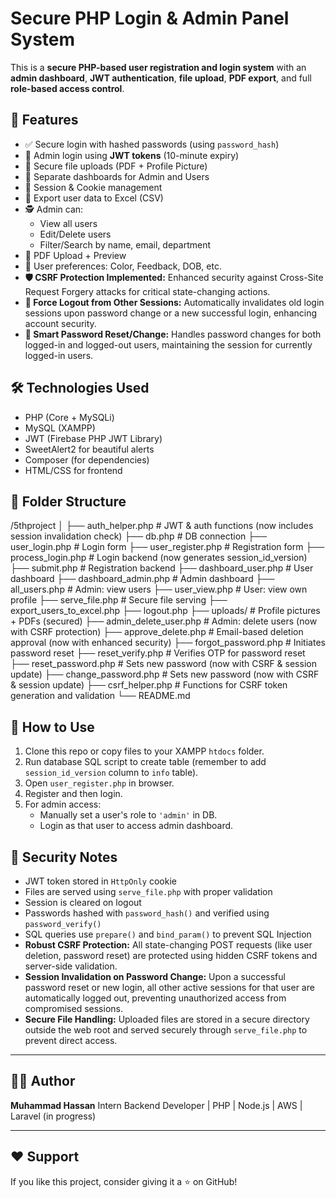 # Secure PHP Login & Admin Panel System

This is a **secure PHP-based user registration and login system** with an **admin dashboard**, **JWT authentication**, **file upload**, **PDF export**, and full **role-based access control**.

## 🔐 Features

- ✅ Secure login with hashed passwords (using `password_hash`)
- 🔑 Admin login using **JWT tokens** (10-minute expiry)
- 📁 Secure file uploads (PDF + Profile Picture)
- 👤 Separate dashboards for Admin and Users
- 🔄 Session & Cookie management
- 📄 Export user data to Excel (CSV)
- 🕵️ Admin can:
  - View all users
  - Edit/Delete users
  - Filter/Search by name, email, department
- 🧾 PDF Upload + Preview
- 🌈 User preferences: Color, Feedback, DOB, etc.
- **🛡️ CSRF Protection Implemented:** Enhanced security against Cross-Site Request Forgery attacks for critical state-changing actions.
- **🚪 Force Logout from Other Sessions:** Automatically invalidates old login sessions upon password change or a new successful login, enhancing account security.
- **🔄 Smart Password Reset/Change:** Handles password changes for both logged-in and logged-out users, maintaining the session for currently logged-in users.

## 🛠️ Technologies Used

- PHP (Core + MySQLi)
- MySQL (XAMPP)
- JWT (Firebase PHP JWT Library)
- SweetAlert2 for beautiful alerts
- Composer (for dependencies)
- HTML/CSS for frontend

## 📁 Folder Structure

/5thproject
│
├── auth_helper.php # JWT & auth functions (now includes session invalidation check)
├── db.php # DB connection
├── user_login.php # Login form
├── user_register.php # Registration form
├── process_login.php # Login backend (now generates session_id_version)
├── submit.php # Registration backend
├── dashboard_user.php # User dashboard
├── dashboard_admin.php # Admin dashboard
├── all_users.php # Admin: view users
├── user_view.php # User: view own profile
├── serve_file.php # Secure file serving
├── export_users_to_excel.php
├── logout.php
├── uploads/ # Profile pictures + PDFs (secured)
├── admin_delete_user.php # Admin: delete users (now with CSRF protection)
├── approve_delete.php # Email-based deletion approval (now with enhanced security)
├── forgot_password.php # Initiates password reset
├── reset_verify.php # Verifies OTP for password reset
├── reset_password.php # Sets new password (now with CSRF & session update)
├── change_password.php # Sets new password (now with CSRF & session update)
├── csrf_helper.php # Functions for CSRF token generation and validation
└── README.md


## 🚀 How to Use

1. Clone this repo or copy files to your XAMPP `htdocs` folder.
2. Run database SQL script to create table (remember to add `session_id_version` column to `info` table).
3. Open `user_register.php` in browser.
4. Register and then login.
5. For admin access:
   - Manually set a user's role to `'admin'` in DB.
   - Login as that user to access admin dashboard.

## 🧪 Security Notes

- JWT token stored in `HttpOnly` cookie
- Files are served using `serve_file.php` with proper validation
- Session is cleared on logout
- Passwords hashed with `password_hash()` and verified using `password_verify()`
- SQL queries use `prepare()` and `bind_param()` to prevent SQL Injection
- **Robust CSRF Protection:** All state-changing POST requests (like user deletion, password reset) are protected using hidden CSRF tokens and server-side validation.
- **Session Invalidation on Password Change:** Upon a successful password reset or new login, all other active sessions for that user are automatically logged out, preventing unauthorized access from compromised sessions.
- **Secure File Handling:** Uploaded files are stored in a secure directory outside the web root and served securely through `serve_file.php` to prevent direct access.

---

## 🧑‍💻 Author

**Muhammad Hassan** Intern Backend Developer | PHP | Node.js | AWS | Laravel (in progress)

---

## ❤️ Support

If you like this project, consider giving it a ⭐ on GitHub!
